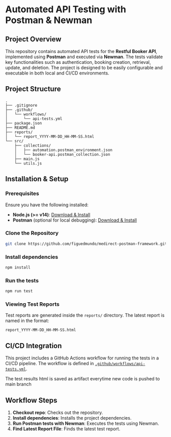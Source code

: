 # Automated API Testing with Postman & Newman

## Project Overview
This repository contains automated API tests for the **Restful Booker API**, implemented using **Postman** and executed via **Newman**. The tests validate key functionalities such as authentication, booking creation, retrieval, update, and deletion. The project is designed to be easily configurable and executable in both local and CI/CD environments.

## Project Structure
```
.
├── .gitignore
├── .github/
│   └── workflows/
│       └── api-tests.yml
├── package.json
├── README.md
├── reports/
│   └── report_YYYY-MM-DD_HH-MM-SS.html
└── src/
    ├── collections/
    │   ├── automation.postman_environment.json
    │   └── booker-api.postman_collection.json
    ├── main.js
    └── utils.js
```



## Installation & Setup

### Prerequisites
Ensure you have the following installed:
- **Node.js (>= v14)**: [Download & Install](https://nodejs.org/)
- **Postman** (optional for local debugging): [Download & Install](https://www.postman.com/)

### Clone the Repository
```sh
git clone https://github.com/figuedmundo/medirect-postman-framework.git && cd medirect-postman-framework
```

### Install dependencies
```sh
npm install
```

### Run the tests
```sh
npm run test
```

### Viewing Test Reports
Test reports are generated inside the `reports/` directory. The latest report is named in the format:
```
report_YYYY-MM-DD_HH-MM-SS.html
```

## CI/CD Integration
This project includes a GitHub Actions workflow for running the tests in a CI/CD pipeline. The workflow is defined in [`.github/workflows/api-tests.yml`](.github/workflows/api-tests.yml).

The test results html is saved as artifact everytime new code is pushed to main branch

## Workflow Steps
1. **Checkout repo**: Checks out the repository.
2. **Install dependencies**: Installs the project dependencies.
3. **Run Postman tests with Newman**: Executes the tests using Newman.
5. **Find Latest Report File**: Finds the latest test report.
